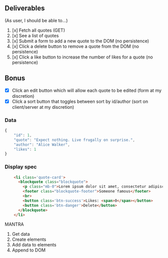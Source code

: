 ## Deliverables
(As user, I should be able to...)
1. [x] Fetch all quotes (GET)
2. [x] See a list of quotes
3. [x] Submit a form to add a new quote to the DOM (no persistence)
4. [x] Click a delete button to remove a quote from the DOM (no persistence)
5. [x] Click a like button to increase the number of likes for a quote (no persistence)

## Bonus
- [x] Click an edit button which will allow each quote to be edited (form at my discretion)
- [x] Click a sort button that toggles between sort by id/author (sort on client/server at my discretion)

### Data
```javascript
{
    "id": 1,
    "quote": "Expect nothing. Live frugally on surprise.",
    "author": "Alice Walker",
    "likes": 1
}
```

### Display spec
```html
    <li class='quote-card'>
      <blockquote class="blockquote">
        <p class="mb-0">Lorem ipsum dolor sit amet, consectetur adipiscing elit. Integer posuere erat a ante.</p>
        <footer class="blockquote-footer">Someone famous</footer>
        <br>
        <button class='btn-success'>Likes: <span>0</span></button>
        <button class='btn-danger'>Delete</button>
      </blockquote>
    </li>
  ```

  MANTRA
  1. Get data
  2. Create elements
  3. Add data to elements
  4. Append to DOM
